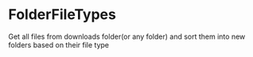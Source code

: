 # FolderFileTypes
Get all files from downloads folder(or any folder) and sort them into new folders based on their file type
